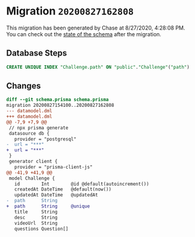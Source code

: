 # Migration `20200827162808`

This migration has been generated by Chase at 8/27/2020, 4:28:08 PM.
You can check out the [state of the schema](./schema.prisma) after the migration.

## Database Steps

```sql
CREATE UNIQUE INDEX "Challenge.path" ON "public"."Challenge"("path")
```

## Changes

```diff
diff --git schema.prisma schema.prisma
migration 20200827154100..20200827162808
--- datamodel.dml
+++ datamodel.dml
@@ -7,9 +7,9 @@
 // npx prisma generate
 datasource db {
   provider = "postgresql"
-  url = "***"
+  url = "***"
 }
 generator client {
   provider = "prisma-client-js"
@@ -41,9 +41,9 @@
 model Challenge {
   id        Int        @id @default(autoincrement())
   createdAt DateTime   @default(now())
   updatedAt DateTime   @updatedAt
-  path      String
+  path      String     @unique
   title     String
   desc      String
   videoUrl  String
   questions Question[]
```


